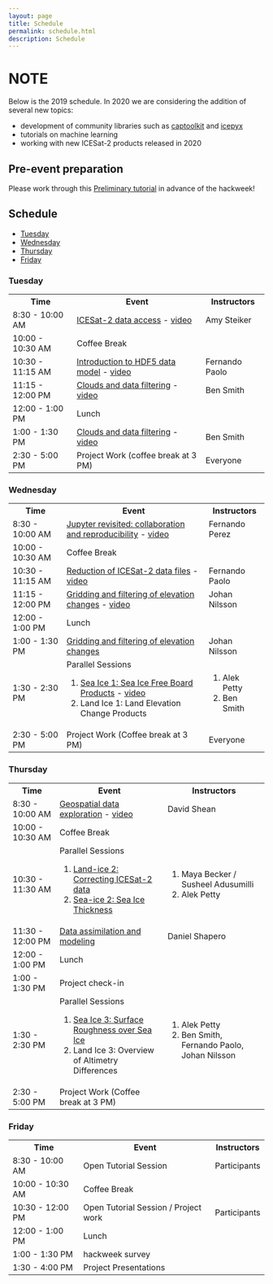 ```yaml
---
layout: page
title: Schedule
permalink: schedule.html
description: Schedule
---
```


# NOTE

Below is the 2019 schedule. In 2020 we are considering the addition of several new topics:

* development of community libraries such as [captoolkit](https://github.com/fspaolo/captoolkit) and [icepyx](https://github.com/icesat2py/icepyx)
* tutorials on machine learning 
* working with new ICESat-2 products released in 2020

## Pre-event preparation

Please work through this <a href ="https://icesat-2hackweek.github.io/preliminary/">Preliminary tutorial</a> in advance of the hackweek!

## Schedule

- [Tuesday](#tuesday)
- [Wednesday](#wednesday)
- [Thursday](#thursday)
- [Friday](#friday)

### Tuesday

<table>
<tbody>
<tr>
<th>Time</th>
<th>Event</th>
<th>Instructors</th>
</tr>

<tr>
<td>8:30 - 10:00 AM</td>
<td><a href="https://github.com/ICESAT-2HackWeek/data-access">ICESat-2 data access</a> - <a href="https://www.youtube.com/watch?v=KFdGBxkne1U"> video </a></td>
<td>Amy Steiker</td>
</tr>

<tr>
<td>10:00 - 10:30 AM</td>
<td>Coffee Break</td>
<td></td>
</tr>

<tr> 
<td> 10:30 - 11:15 AM </td>
<td><a href="https://github.com/ICESAT-2HackWeek/intro-hdf5">Introduction to HDF5 data model</a> - <a href="https://www.youtube.com/watch?v=bl1Dm6a0-B8"> video </a></td>
<td>Fernando Paolo</td>
</tr>


<tr> 
<td> 11:15 - 12:00 PM </td>
<td><a href="https://github.com/ICESAT-2HackWeek/Clouds_and_data_filtering">Clouds and data filtering</a> - <a href="https://www.youtube.com/watch?v=CngLak9-ULE"> video </a></td>
<td>Ben Smith</td>
</tr>


<tr>
<td>12:00 - 1:00 PM</td>
<td>Lunch</td>
<td></td>
</tr>

<tr>
<td>1:00 - 1:30 PM</td>
<td><a href="https://github.com/ICESAT-2HackWeek/Clouds_and_data_filtering">Clouds and data filtering</a> - <a href="https://www.youtube.com/watch?v=8uXzHo6Ytok"> video </a></td>
<td>Ben Smith</td>
</tr>


<tr>
<td>2:30 - 5:00 PM</td>
<td>Project Work (coffee break at 3 PM)</td>
<td>Everyone</td>
</tr>

</tbody>

</table>

### Wednesday

<table>
<tbody>
<tr>
<th>Time</th>
<th>Event</th>
<th>Instructors</th>
</tr>

<tr>
<td> 8:30 - 10:00 AM</td>
<td> <a href="https://github.com/ICESAT-2HackWeek/intro-jupyter-git">Jupyter revisited: collaboration and reproducibility</a> - <a href="https://www.youtube.com/watch?v=puJa6fnjrEo"> video </a></td>
<td> Fernando Perez</td>
</tr>

<tr>
<td>10:00 - 10:30 AM</td>
<td>Coffee Break</td>
<td></td>
</tr>

<tr> 
<td> 10:30 - 11:15 AM </td>
<td><a href="https://github.com/ICESAT-2HackWeek/intro-hdf5">Reduction of ICESat-2 data files</a> - <a href="https://www.youtube.com/watch?v=X4Mks9Wrtd0"> video </a></td>
<td>Fernando Paolo</td>
</tr>

<tr>
<td>11:15 - 12:00 PM</td>
<td><a href="https://github.com/ICESAT-2HackWeek/gridding">Gridding and filtering of elevation changes</a> - <a href="https://www.youtube.com/watch?v=Ng7Dgstzsek"> video </a></td>
<td>Johan Nilsson</td>
</tr>

<tr>
<td>12:00 - 1:00 PM</td>
<td>Lunch</td>
<td></td>
</tr>

<tr>
<td>1:00 - 1:30 PM</td>
<td><a href="https://github.com/ICESAT-2HackWeek/gridding">Gridding and filtering of elevation changes</a></td>
<td>Johan Nilsson</td>
</tr>

<tr>
<td>1:30 - 2:30 PM</td>
<td>Parallel Sessions
<ol>
<li><a href="https://github.com/ICESAT-2HackWeek/sea-ice-tutorials">Sea Ice 1: Sea Ice Free Board Products</a> - <a href="https://www.youtube.com/watch?v=NejNIh70dlc"> video </a></li>
<li>Land Ice 1: Land Elevation Change Products</li>
</ol>
</td>
<td>
<ol>
<li>Alek Petty</li>
<li>Ben Smith</li>
</ol>
</td>
</tr>

<tr>
<td>2:30 - 5:00 PM</td>
<td>Project Work (Coffee break at 3 PM)</td>
<td>Everyone</td>
</tr>

</tbody>
</table>

### Thursday

<table>
<tbody>
<tr>
<th>Time</th>
<th>Event</th>
<th>Instructors</th>
</tr>


<tr>
<td>8:30 - 10:00 AM</td>
<td><a href="https://github.com/ICESAT-2HackWeek/geospatial-analysis">Geospatial data exploration</a> - <a href="https://www.youtube.com/watch?v=3N7ENfWoiVk"> video </a></td>
<td>David Shean</td>
</tr>

<tr>
<td>10:00 - 10:30 AM</td>
<td>Coffee Break</td>
<td></td>
</tr>

<tr>
<td>10:30 - 11:30 AM</td>
<td>Parallel Sessions
<ol>
<li><a href="https://github.com/ICESAT-2HackWeek/data-correction">Land-ice 2: Correcting ICESat-2 data</a></li>
<li><a href="https://github.com/ICESAT-2HackWeek/sea-ice-tutorials">Sea-ice 2: Sea Ice Thickness</a></li>
</ol>
</td>
<td>
<ol>
<li>Maya Becker / Susheel Adusumilli</li>
<li>Alek Petty</li>
</ol>
</td>
</tr>

<tr>
<td>11:30 - 12:00 PM</td>
<td><a href="https://icepack.github.io">Data assimilation and modeling</a></td>
<td>Daniel Shapero</td>
</tr>

<tr>
<td>12:00 - 1:00 PM</td>
<td>Lunch</td>
<td></td>
</tr>

<tr>
<td>1:00 - 1:30 PM</td>
<td>Project check-in</td>
<td></td>
</tr>

<tr>
<td>1:30 - 2:30 PM</td>
<td>Parallel Sessions
<ol>
<li><a href="https://github.com/ICESAT-2HackWeek/sea-ice-tutorials">Sea Ice 3: Surface Roughness over Sea Ice</a></li>
<li>Land Ice 3: Overview of Altimetry Differences</li>
</ol>
</td>
<td>
<ol>
<li>Alek Petty</li>
<li>Ben Smith, Fernando Paolo, Johan Nilsson</li>
</ol>
</td>
</tr>

<tr>
<td> 2:30 - 5:00 PM</td>
<td>Project Work (Coffee break at 3 PM)</td>
<td> </td>
</tr>

</tbody>
</table>

### Friday

<table>
<tbody>
<tr>
<th>Time</th>
<th>Event</th>
<th>Instructors</th>
</tr>

<tr>
<td>8:30 - 10:00 AM </td>
<td>Open Tutorial Session</td>
<td>Participants</td>
</tr>

<tr>
<td>10:00 - 10:30 AM</td>
<td>Coffee Break</td>
<td></td>
</tr>

<tr>
<td>10:30 - 12:00 PM </td>
<td>Open Tutorial Session / Project work</td>
<td> Participants</td>
</tr>

<tr>
<td>12:00 - 1:00 PM</td>
<td>Lunch</td>
<td></td>
</tr>

<tr>
<td>1:00 - 1:30 PM</td>
<td>hackweek survey</td>
<td></td>
</tr>

<tr>
<td>1:30 - 4:00 PM</td>
<td>Project Presentations</td>
<td></td>
</tr>

</tbody>
</table>
